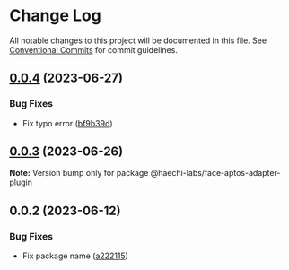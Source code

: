 # Change Log

All notable changes to this project will be documented in this file.
See [Conventional Commits](https://conventionalcommits.org) for commit guidelines.

## [0.0.4](https://github.com/HAECHI-LABS/face-aptos-adapter/compare/v0.0.3...v0.0.4) (2023-06-27)

### Bug Fixes

- Fix typo error ([bf9b39d](https://github.com/HAECHI-LABS/face-aptos-adapter/commit/bf9b39dcd62faee290b8dfdaf99b4e97f5a2efdf))

## [0.0.3](https://github.com/HAECHI-LABS/face-aptos-adapter/compare/v0.0.2...v0.0.3) (2023-06-26)

**Note:** Version bump only for package @haechi-labs/face-aptos-adapter-plugin

## 0.0.2 (2023-06-12)

### Bug Fixes

- Fix package name ([a222115](https://github.com/HAECHI-LABS/face-aptos-adapter/commit/a222115cb5423291dfd82beff43883275c6d730c))
